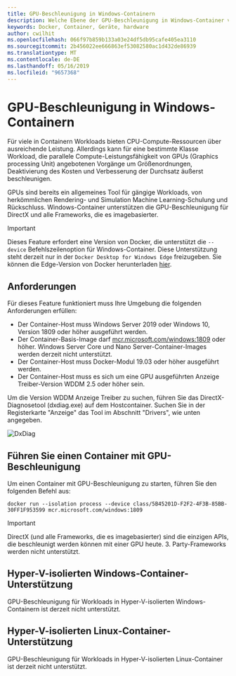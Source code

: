 ```yaml
---
title: GPU-Beschleunigung in Windows-Containern
description: Welche Ebene der GPU-Beschleunigung in Windows-Container vorhanden ist
keywords: Docker, Container, Geräte, hardware
author: cwilhit
ms.openlocfilehash: 066f97b859b133a03e24df5db95cafe405ea3110
ms.sourcegitcommit: 2b456022ee666863ef53082580ac1d432de86939
ms.translationtype: MT
ms.contentlocale: de-DE
ms.lasthandoff: 05/16/2019
ms.locfileid: "9657368"
---
```

# <a name="gpu-acceleration-in-windows-containers"></a>GPU-Beschleunigung in Windows-Containern

Für viele in Containern Workloads bieten CPU-Compute-Ressourcen über ausreichende Leistung. Allerdings kann für eine bestimmte Klasse Workload, die parallele Compute-Leistungsfähigkeit von GPUs (Graphics processing Unit) angebotenen Vorgänge um Größenordnungen, Deaktivierung des Kosten und Verbesserung der Durchsatz äußerst beschleunigen.

GPUs sind bereits ein allgemeines Tool für gängige Workloads, von herkömmlichen Rendering- und Simulation Machine Learning-Schulung und Rückschluss. Windows-Container unterstützen die GPU-Beschleunigung für DirectX und alle Frameworks, die es imagebasierter.

> [!IMPORTANT]
> Dieses Feature erfordert eine Version von Docker, die unterstützt die `--device` Befehlszeilenoption für Windows-Container. Diese Unterstützung steht derzeit nur in der `Docker Desktop for Windows Edge` freizugeben. Sie können die Edge-Version von Docker herunterladen [hier](https://docs.docker.com/docker-for-windows/edge-release-notes/).

## <a name="requirements"></a>Anforderungen

Für dieses Feature funktioniert muss Ihre Umgebung die folgenden Anforderungen erfüllen:

- Der Container-Host muss Windows Server 2019 oder Windows 10, Version 1809 oder höher ausgeführt werden.
- Der Container-Basis-Image darf [mcr.microsoft.com/windows:1809](https://hub.docker.com/_/microsoft-windowsfamily-windows) oder höher. Windows Server Core und Nano Server-Container-Images werden derzeit nicht unterstützt.
- Der Container-Host muss Docker-Modul 19.03 oder höher ausgeführt werden.
- Der Container-Host muss es sich um eine GPU ausgeführten Anzeige Treiber-Version WDDM 2.5 oder höher sein.

Um die Version WDDM Anzeige Treiber zu suchen, führen Sie das DirectX-Diagnosetool (dxdiag.exe) auf dem Hostcontainer. Suchen Sie in der Registerkarte "Anzeige" das Tool im Abschnitt "Drivers", wie unten angegeben.

![DxDiag](media/dxdiag.png)

## <a name="run-a-container-with-gpu-acceleration"></a>Führen Sie einen Container mit GPU-Beschleunigung

Um einen Container mit GPU-Beschleunigung zu starten, führen Sie den folgenden Befehl aus:

```shell
docker run --isolation process --device class/5B45201D-F2F2-4F3B-85BB-30FF1F953599 mcr.microsoft.com/windows:1809
```

> [!IMPORTANT]
> DirectX (und alle Frameworks, die es imagebasierter) sind die einzigen APIs, die beschleunigt werden können mit einer GPU heute. 3. Party-Frameworks werden nicht unterstützt.

## <a name="hyper-v-isolated-windows-container-support"></a>Hyper-V-isolierten Windows-Container-Unterstützung

GPU-Beschleunigung für Workloads in Hyper-V-isolierten Windows-Containern ist derzeit nicht unterstützt.

## <a name="hyper-v-isolated-linux-container-support"></a>Hyper-V-isolierten Linux-Container-Unterstützung

GPU-Beschleunigung für Workloads in Hyper-V-isolierten Linux-Container ist derzeit nicht unterstützt.
